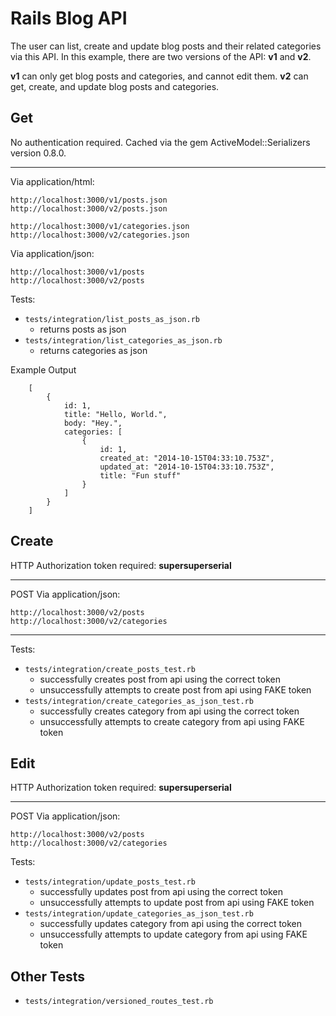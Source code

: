 Rails Blog API
=======
The user can list, create and update blog posts and their related categories via this API. In this example, there are two versions of the API: **v1** and **v2**. 

**v1** can only get blog posts and categories, and cannot edit them.
**v2** can get, create, and update  blog posts and categories.

Get
----
No authentication required. Cached via the gem ActiveModel::Serializers version 0.8.0.

----------


Via application/html:

    http://localhost:3000/v1/posts.json
    http://localhost:3000/v2/posts.json
    
    http://localhost:3000/v1/categories.json
    http://localhost:3000/v2/categories.json

Via application/json:

    http://localhost:3000/v1/posts
    http://localhost:3000/v2/posts

Tests:

 - `tests/integration/list_posts_as_json.rb`
	 - returns posts as json
 - `tests/integration/list_categories_as_json.rb`
	 - returns categories as json

Example Output
		
		[
			{
				id: 1,
				title: "Hello, World.",
				body: "Hey.",
				categories: [
					{
						id: 1,
						created_at: "2014-10-15T04:33:10.753Z",
						updated_at: "2014-10-15T04:33:10.753Z",
						title: "Fun stuff"
					}
				]
			}
		]

Create
----
HTTP Authorization token required: **supersuperserial**

----------

POST Via application/json:

    http://localhost:3000/v2/posts
    http://localhost:3000/v2/categories
    


----------
Tests:

 - `tests/integration/create_posts_test.rb`
	 - successfully creates post from api using the correct token
	 - unsuccessfully attempts to create post from api using FAKE token
 - `tests/integration/create_categories_as_json_test.rb`
	 -  successfully creates category from api using the correct token
	 - unsuccessfully attempts to create category from api using FAKE token

Edit
----
HTTP Authorization token required: **supersuperserial**

----------

POST Via application/json:

    http://localhost:3000/v2/posts
    http://localhost:3000/v2/categories
Tests:

 - `tests/integration/update_posts_test.rb`
	 - successfully updates post from api using the correct token
	 - unsuccessfully attempts to update post from api using FAKE token
 - `tests/integration/update_categories_as_json_test.rb`
	 -  successfully updates category from api using the correct token
	 - unsuccessfully attempts to update category from api using FAKE token

Other Tests
-------

 - `tests/integration/versioned_routes_test.rb`


